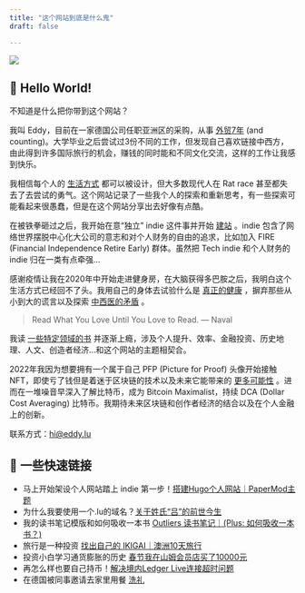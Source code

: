 ```yaml
---
title: "这个网站到底是什么鬼"
draft: false

---
```


![](/img/Eddy-Clear.png)

## 👋 Hello World!

不知道是什么把你带到这个网站？

我叫 Eddy，目前在一家德国公司任职亚洲区的采购，从事 [外贸7年](https://eddy.lu/posts/resume/) (and counting)。大学毕业之后尝试过3份不同的工作，但发现自己喜欢链接中西方，由此得到许多国际旅行的机会，赚钱的同时能和不同文化交流，这样的工作让我感到快乐。

我相信每个人的 [生活方式](https://eddy.lu/categories/lifestyle/) 都可以被设计，但大多数现代人在 Rat race 甚至都失去了去尝试的勇气。这个网站记录了一些我个人的探索和重新思考，有一些探索可能看起来很愚蠢，但是在这个网站分享出去好像有点酷。

在被铁拳砸过之后，我开始在意“独立” indie 这件事并开始 [建站](https://eddy.lu/posts/hugo/) 。indie 包含了网络世界摆脱中心化大公司的意志和对个人财务的自由的追求，比如加入 FIRE (Financial Independence Retire Early) 群体。虽然把 Tech indie 和个人财务的 indie 归在一类有点牵强...

感谢疫情让我在2020年中开始走进健身房，在大脑获得多巴胺之后，我明白这个生活方式已经回不了头。我用自己的身体去试验什么是 [真正的健康](https://eddy.lu/posts/nutrient/) ，摒弃那些从小到大的谎言以及探索 [中西医的矛盾](https://eddy.lu/posts/chinese-medicine-says-those-veggies-are-cold-wtf/) 。

> Read What You Love Until You Love to Read. — Naval


我读 [一些特定领域的书](https://eddy.lu/categories/book-notes/) 并逐渐上瘾，涉及个人提升、效率、金融投资、历史地理、人文、创造者经济…和这个网站的主题相契合。


2022年我因为想要拥有一个属于自己 PFP (Picture for Proof) 头像开始接触 NFT，即使亏了钱但是着迷于区块链的技术以及未来它能带来的 [更多可能性](https://eddy.lu/posts/creatoreconomic/) 。进而在一堆噪音早深入了解比特币，成为 Bitcoin Maximalist，持续 DCA (Dollar Cost Averaging) 比特币。我期待未来区块链和创作者经济的结合以及在个人金融上的创新。

联系方式：hi@eddy.lu

## 🔗 一些快速链接

- 马上开始架设个人网站踏上 indie 第一步！[搭建Hugo个人网站｜PaperMod主题](https://eddy.lu/posts/hugo/)
- 为什么我要使用一个.lu的域名？[关于姓氏“吕”的前世今生](https://eddy.lu/posts/lu/)
- 我的读书笔记模版和如何吸收一本书 [Outliers 读书笔记｜(Plus: 如何吸收一本书？)](https://eddy.lu/posts/outliers/)
- 旅行是一种投资 [找出自己的 IKIGAI｜澳洲10天旅行](https://eddy.lu/posts/austravel/)
- 投资小白学习通货膨胀的历史 [春节我在山姆会员店买了10000元](https://eddy.lu/posts/fed/)
- 再怎么样也要自己持币！[解决境内Ledger Live连接超时问题](https://eddy.lu/posts/ledgerlive/)
- 在德国被同事邀请去家里用餐 [洗礼](https://eddy.lu/posts/baptism/)
